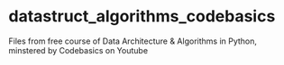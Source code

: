# datastruct_algorithms_codebasics
Files from free course of Data Architecture &amp; Algorithms in Python, minstered by Codebasics on Youtube

